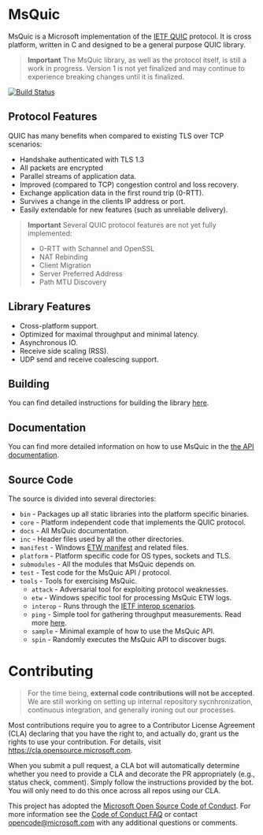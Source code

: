 MsQuic
======

MsQuic is a Microsoft implementation of the [IETF QUIC](https://tools.ietf.org/html/draft-ietf-quic-transport)
protocol. It is cross platform, written in C and designed to be a general purpose QUIC library.

> **Important** The MsQuic library, as well as the protocol itself, is still a work in progress. Version 1 is not yet finalized and may continue to experience breaking changes until it is finalized.

[![Build Status](https://microsoft.visualstudio.com/OS/_apis/build/status/microsoft.msquic?branchName=master)](https://microsoft.visualstudio.com/OS/_build/latest?definitionId=45975&branchName=master)

## Protocol Features

QUIC has many benefits when compared to existing TLS over TCP scenarios:

  * Handshake authenticated with TLS 1.3
  * All packets are encrypted
  * Parallel streams of application data.
  * Improved (compared to TCP) congestion control and loss recovery.
  * Exchange application data in the first round trip (0-RTT).
  * Survives a change in the clients IP address or port.
  * Easily extendable for new features (such as unreliable delivery).

> **Important** Several QUIC protocol features are not yet fully implemented:
>
>  * 0-RTT with Schannel and OpenSSL
>  * NAT Rebinding
>  * Client Migration
>  * Server Preferred Address
>  * Path MTU Discovery

## Library Features

  * Cross-platform support.
  * Optimized for maximal throughput and minimal latency.
  * Asynchronous IO.
  * Receive side scaling (RSS).
  * UDP send and receive coalescing support.

## Building

You can find detailed instructions for building the library [here](./docs/BUILD.md).

## Documentation

You can find more detailed information on how to use MsQuic in the [the API documentation](./docs/API.md).

## Source Code

The source is divided into several directories:

  * `bin` - Packages up all static libraries into the platform specific binaries.
  * `core` - Platform independent code that implements the QUIC protocol.
  * `docs` - All MsQuic documentation.
  * `inc` - Header files used by all the other directories.
  * `manifest` - Windows [ETW manifest](https://docs.microsoft.com/en-us/windows/win32/wes/writing-an-instrumentation-manifest) and related files.
  * `platform` - Platform specific code for OS types, sockets and TLS.
  * `submodules` - All the modules that MsQuic depends on.
  * `test` - Test code for the MsQuic API / protocol.
  * `tools` - Tools for exercising MsQuic.
    * `attack` - Adversarial tool for exploiting protocol weaknesses.
    * `etw` - Windows specific tool for processing MsQuic ETW logs.
    * `interop` - Runs through the [IETF interop scenarios](https://github.com/quicwg/base-drafts/wiki/16th-Implementation-Draft).
    * `ping` - Simple tool for gathering throughput measurements. Read more [here](./tools/ping/readme.md).
    * `sample` - Minimal example of how to use the MsQuic API.
    * `spin` - Randomly executes the MsQuic API to discover bugs.

# Contributing

> For the time being, **external code contributions will not be accepted**. We are still
working on setting up internal repository sycnhronization, continuous integration,
and generally ironing out our processes.

Most contributions require you to agree to a Contributor License Agreement (CLA)
declaring that you have the right to, and actually do, grant us the rights to use
your contribution. For details, visit https://cla.opensource.microsoft.com.

When you submit a pull request, a CLA bot will automatically determine whether you
need to provide a CLA and decorate the PR appropriately (e.g., status check, comment).
Simply follow the instructions provided by the bot. You will only need to do this
once across all repos using our CLA.

This project has adopted the [Microsoft Open Source Code of Conduct](https://opensource.microsoft.com/codeofconduct/).
For more information see the [Code of Conduct FAQ](https://opensource.microsoft.com/codeofconduct/faq/) or
contact [opencode@microsoft.com](mailto:opencode@microsoft.com) with any additional questions or comments.
